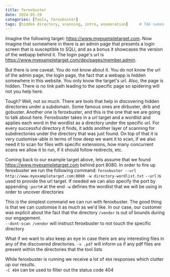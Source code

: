 ```yaml
---
title: feroxbuster
date: 2024-05-29
categories: [Tools, feroxbuster]
tags: [hidden directory, scanning, intro, enumeration]     # TAG names should always be lowercase
---
```


Imagine the following target: https://www.myexampletarget.com.  Now imagine that somewhere in there is an admin page that presents a login screen that is susceptible to SQLi, and as a bonus it showcases the version of the webapp behind it.  The login page's url is https://www.myexampletarget.com/dev/pages/member.admin.  

But there is one caveat.  You do not know about it.  You do not know the url of the admin page, the login page, the fact that a webapp is hidden somewhere in this website.  You only know the target's url.  Also, the page is hidden.  There is no link path leading to the specific page so spidering will not you help here.

Tough?  Well, not so much.  There are tools that help in discovering hidden directories under a subdomain.  Some famous ones are dirbuster, dirb and gobuster.  Another one is feroxbuster, and this is the one that we are going to talk about here. 
Feroxbuster takes in a url target and a wordlist and applies each word in the wordlist as a directory under the specific url.  For every successful directory it finds, it adds another layer of scanning for subdirectories under the directory that was just found.  On top of that it is very customise-able in terms of how deep we want it to scan, if we also need it to scan for files with specific extensions, how many concurrent scans we allow it to run, if it should follow redirects, etc.

Coming back to our example target above, lets assume that we found https://www.myexampletarget.com behind port 8080.  In order to fire up feroxbuster we run the following command: 
`feroxbuster --url http://www.myexampletarget.com:8080 -w directory-wordlist.txt`
`--url` is used to provide the url target.  If needed we can also specify the port by appending `:port#` at the end
`-w` defines the wordlist that we will be using in order to uncover directories

This is the simplest command we can run with feroxbuster.  The good thing is that we can customise it as much as we'd like.
In our case, our customer was explicit about the fact that the directory `/vendor` is out of bounds during our engagement.  
`--dont-scan /vendor` will instruct feroxbuster to not touch the specific directory

What if we want to also keep an eye in case there are any interesting files in any of the discovered directories.
`-x .pdf` will inform us if any pdf files are present within the directories that the tool lists

While feroxbuster is running we receive a lot of `404` responses which clutter up our results.  
`-C 404` can be used to filter out the status code 404
